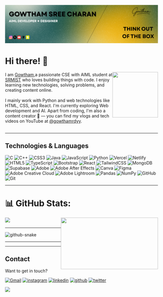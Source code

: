 <img src="pic.png">
<br>

# Hi there! 👋

<img align="right" src="https://media.giphy.com/media/PQ0VI3S5vqL5pwQQJX/giphy.gif" style="width:150px; height:150px;">

I am [Gowtham](https://gowthamrdyy.vercel.app/),a passionate CSE with AIML student at [SRMIST](https://www.srmist.edu.in/) who loves building things with code. I enjoy learning new technologies, solving problems, and creating content online.<br><br>
I mainly work with Python and web technologies like HTML, CSS, and React. I'm currently exploring Web development and AI.
Apart from coding, I'm also a content creator 🎥 — you can find my vlogs and tech videos on YouTube at [@gowthamrdyy](https://www.youtube.com/@gowthamrdyyy).<br><br>

---

## Technologies & Languages

![C](https://img.shields.io/badge/c-%2300599C.svg?style=for-the-badge&logo=c&logoColor=white) ![C++](https://img.shields.io/badge/c++-%2300599C.svg?style=for-the-badge&logo=c%2B%2B&logoColor=white) ![CSS3](https://img.shields.io/badge/css3-%231572B6.svg?style=for-the-badge&logo=css3&logoColor=white) ![Java](https://img.shields.io/badge/java-%23ED8B00.svg?style=for-the-badge&logo=openjdk&logoColor=white) ![JavaScript](https://img.shields.io/badge/javascript-%23323330.svg?style=for-the-badge&logo=javascript&logoColor=%23F7DF1E) ![Python](https://img.shields.io/badge/python-3670A0?style=for-the-badge&logo=python&logoColor=ffdd54) ![Vercel](https://img.shields.io/badge/vercel-%23000000.svg?style=for-the-badge&logo=vercel&logoColor=white) ![Netlify](https://img.shields.io/badge/netlify-%23000000.svg?style=for-the-badge&logo=netlify&logoColor=#00C7B7)![HTML5](https://img.shields.io/badge/html5-%23E34F26.svg?style=for-the-badge&logo=html5&logoColor=white) ![TypeScript](https://img.shields.io/badge/typescript-%23007ACC.svg?style=for-the-badge&logo=typescript&logoColor=white) ![Bootstrap](https://img.shields.io/badge/bootstrap-%238511FA.svg?style=for-the-badge&logo=bootstrap&logoColor=white) ![React](https://img.shields.io/badge/react-%2320232a.svg?style=for-the-badge&logo=react&logoColor=%2361DAFB) ![TailwindCSS](https://img.shields.io/badge/tailwindcss-%2338B2AC.svg?style=for-the-badge&logo=tailwind-css&logoColor=white) ![MongoDB](https://img.shields.io/badge/MongoDB-%234ea94b.svg?style=for-the-badge&logo=mongodb&logoColor=white) ![Supabase](https://img.shields.io/badge/Supabase-3ECF8E?style=for-the-badge&logo=supabase&logoColor=white)  ![Adobe](https://img.shields.io/badge/adobe-%23FF0000.svg?style=for-the-badge&logo=adobe&logoColor=white) ![Adobe After Effects](https://img.shields.io/badge/Adobe%20After%20Effects-9999FF.svg?style=for-the-badge&logo=Adobe%20After%20Effects&logoColor=white) ![Canva](https://img.shields.io/badge/Canva-%2300C4CC.svg?style=for-the-badge&logo=Canva&logoColor=white) ![Figma](https://img.shields.io/badge/figma-%23F24E1E.svg?style=for-the-badge&logo=figma&logoColor=white) ![Adobe Creative Cloud](https://img.shields.io/badge/Adobe%20Creative%20Cloud-DA1F26.svg?style=for-the-badge&logo=Adobe%20Creative%20Cloud&logoColor=white) ![Adobe Lightroom](https://img.shields.io/badge/Adobe%20Lightroom-31A8FF.svg?style=for-the-badge&logo=Adobe%20Lightroom&logoColor=white) ![Pandas](https://img.shields.io/badge/pandas-%23150458.svg?style=for-the-badge&logo=pandas&logoColor=white) ![NumPy](https://img.shields.io/badge/numpy-%23013243.svg?style=for-the-badge&logo=numpy&logoColor=white) ![GitHub](https://img.shields.io/badge/github-%23121011.svg?style=for-the-badge&logo=github&logoColor=white) ![Git](https://img.shields.io/badge/git-%23F05033.svg?style=for-the-badge&logo=git&logoColor=white)
<br>


---

# 📊 GitHub Stats:

<img align="right" src="https://media3.giphy.com/media/v1.Y2lkPTc5MGI3NjExbWxpMnNlem03bHZzZWlrbXVwbTBlZno0cGNodHg1cWpscG9yZGt5diZlcD12MV9pbnRlcm5hbF9naWZfYnlfaWQmY3Q9Zw/35MAXwpmqaQlbS9WHd/giphy.gif" style="width:320px; height:170px;">

![](https://nirzak-streak-stats.vercel.app/?user=gowthamrdyy&theme=blue-green&hide_border=false)



---

<picture>
  <source media="(prefers-color-scheme: dark)" srcset="https://raw.githubusercontent.com/gowthamrdyy/gowthamrdyy/output/github-snake-dark.svg" />
  <source media="(prefers-color-scheme: light)" srcset="https://raw.githubusercontent.com/gowthamrdyy/gowthamrdyy/output/github-snake.svg" />
  <img alt="github-snake" src="https://raw.githubusercontent.com/tobiasmeyhoefer/tobiasmeyhoefer/output/github-snake.svg" />
</picture>

---


---

## Contact

Want to get in touch?

<div align="left">
    <a href="mailto:iamgowthamsree@gmail.com"><img alt="Gmail" src="https://img.shields.io/badge/Email-Contact-D14836?style=for-the-badge&logo=gmail&logoColor=white"></a>
    <a href="https://instagram.com/gowthamrdyy"><img alt="instagram" src="https://img.shields.io/badge/Instagram-Follow-FF0069?style=for-the-badge"></a>
    <a href="https://linkedin.com/in/gowthamrdyy"><img alt="linkedin" src="https://img.shields.io/badge/LinkedIn-Connect-0077B5?style=for-the-badge"></a>
    <a href="https://github.com/gowthamrdyy"><img alt="github" src="https://img.shields.io/badge/Github-Contact-000000?style=for-the-badge"></a>
    <a href="https://twitter.com/gowthamrdyy"><img alt="twitter" src="https://img.shields.io/badge/Twitter-Contact-1D9BF0?style=for-the-badge"></a>
</div>

![](https://komarev.com/ghpvc/?username=gowthamrdyy&abbreviated=true)

